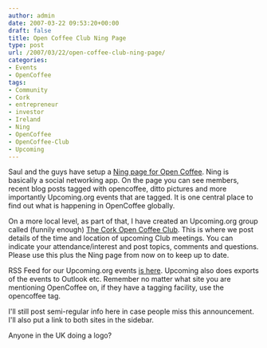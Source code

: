 ```yaml
---
author: admin
date: 2007-03-22 09:53:20+00:00
draft: false
title: Open Coffee Club Ning Page
type: post
url: /2007/03/22/open-coffee-club-ning-page/
categories:
- Events
- OpenCoffee
tags:
- Community
- Cork
- entrepreneur
- investor
- Ireland
- Ning
- OpenCoffee
- OpenCoffee-Club
- Upcoming
---
```


Saul and the guys have setup a [Ning page for Open Coffee](http://opencoffee.ning.com/). Ning is basically a social networking app. On the page you can see members, recent blog posts tagged with opencoffee, ditto pictures and more importantly Upcoming.org events that are tagged. It is one central place to find out what is happening in OpenCoffee globally.

On a more local level, as part of that, I have created an Upcoming.org group called (funnily enough) [The Cork Open Coffee Club](http://upcoming.org/group/2849/). This is where we post details of the time and location of upcoming Club meetings. You can indicate your attendance/interest and post topics, comments and questions. Please use this plus the Ning page from now on to keep up to date. 

RSS Feed for our Upcoming.org events [is here](http://upcoming.org/syndicate/v2/group/2849/d37e8909da/). Upcoming also does exports of the events to Outlook etc. Remember no matter what site you are mentioning OpenCoffee on, if they have a tagging facility, use the opencoffee tag.

I'll still post semi-regular info here in case people miss this announcement. I'll also put a link to both sites in the sidebar.

Anyone in the UK doing a logo? 

